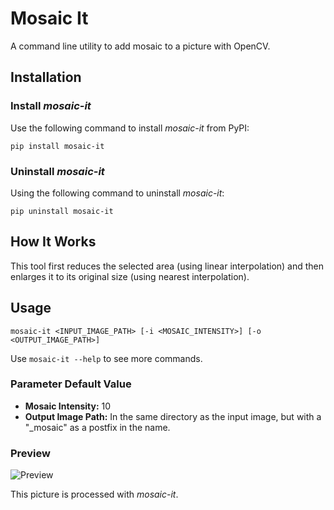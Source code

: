 # Mosaic It
A command line utility to add mosaic to a picture with OpenCV.

## Installation

### Install *mosaic-it*

Use the following command to install *mosaic-it* from PyPI:
```shell
pip install mosaic-it
```

### Uninstall *mosaic-it*

Using the following command to uninstall *mosaic-it*:
```shell
pip uninstall mosaic-it
```

## How It Works

This tool first reduces the selected area (using linear interpolation)
and then enlarges it to its original size (using nearest interpolation).

## Usage

```shell
mosaic-it <INPUT_IMAGE_PATH> [-i <MOSAIC_INTENSITY>] [-o <OUTPUT_IMAGE_PATH>]
```

Use `mosaic-it --help` to see more commands.

### Parameter Default Value

- **Mosaic Intensity:** 10
- **Output Image Path:** In the same directory as the input image, but with a "_mosaic" as a postfix in the name.

### Preview

![Preview](preview.png)

This picture is processed with *mosaic-it*.